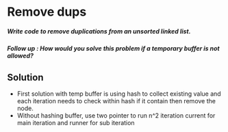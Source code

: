 # Remove dups

##### Write code to remove duplications from an unsorted linked list.
##### Follow up : How would you solve this problem if a temporary buffer is not allowed?

## Solution
- First solution with temp buffer is using hash to collect existing value and each iteration needs to check within hash if it contain then remove the node.
- Without hashing buffer, use two pointer to run n^2 iteration current for main iteration and runner for sub iteration